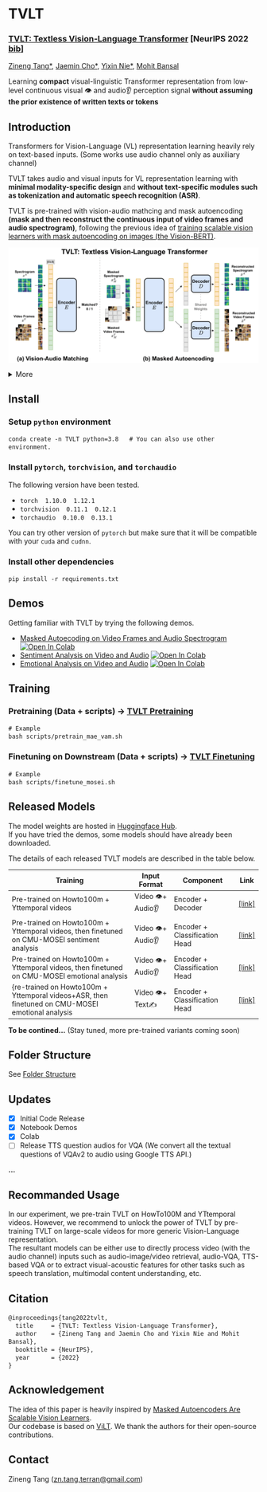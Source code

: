# TVLT

### **[TVLT: Textless Vision-Language Transformer](https://arxiv.org/abs/2209.14156) [NeurIPS 2022 [bib](https://github.com/zinengtang/TVLT#citation)]**  
[Zineng Tang*](https://zinengtang.github.io/), [Jaemin Cho*](https://j-min.io/), [Yixin Nie*](https://easonnie.github.io/), [Mohit Bansal](https://www.cs.unc.edu/~mbansal/)   

Learning **compact** visual-linguistic Transformer representation from low-level continuous visual 👁 and audio👂 perception signal **without assuming the prior existence of written texts or tokens**

## Introduction
<!-- <p align="center">
  <big><b>TVLT: Textless Vision-Language Transformer (NeurIPS 2022)</b></big>
</p>


<p align="center">
  <big><b>Zineng Tang, Jaemin Cho, Yixin Nie, Mohit Bansal</b></big>
</p> -->

Transformers for Vision-Language (VL) representation learning heavily rely on text-based inputs. (Some works use audio channel only as auxiliary channel)  

TVLT takes audio and visual inputs for VL representation learning with **minimal modality-specific design** and **without text-specific modules such as tokenization and automatic speech recognition (ASR)**.  

TVLT is pre-trained with vision-audio mathcing and mask autoencoding **(mask and then reconstruct the continuous input of video frames and audio spectrogram)**, following the previous idea of [training scalable vision learners with mask autoencoding on images (the Vision-BERT)](https://arxiv.org/abs/2111.06377).    

<p align="center">
  <img align="middle" width="800" src="assets/architecture.png"/>
</p>


<details>
  <summary>More</summary>
  

  TVLT attains performance comparable to its text-based counterpart on various multimodal tasks, such as visual question answering and multimodal sentiment analysis, **with 28x faster inference speed and only 1/3 of the parameters**.

  <p align="center">
    <img align="middle" width="800" src="assets/teaser.png"/>
  </p>
  
</details>

## Install
### Setup `python` environment
```
conda create -n TVLT python=3.8   # You can also use other environment.
```

### Install `pytorch`, `torchvision`, and `torchaudio`
The following version have been tested.  
* `torch  1.10.0  1.12.1`
* `torchvision  0.11.1  0.12.1` 
* `torchaudio  0.10.0  0.13.1`  

You can try other version of `pytorch` but make sure that it will be compatible with your `cuda` and `cudnn`.  

### Install other dependencies
```
pip install -r requirements.txt
```
<!-- 
## Model Weights
[Huggingface Hub](https://huggingface.co/TVLT/models). -->

## Demos
Getting familiar with TVLT by trying the following demos.

* [Masked Autoecoding on Video Frames and Audio Spectrogram](Demo_Video_Audio_MAE.ipynb) [![Open In Colab](https://colab.research.google.com/assets/colab-badge.svg)](https://colab.research.google.com/github/zinengtang/TVLT/blob/main/Demo_Video_Audio_MAE.ipynb)
* [Sentiment Analysis on Video and Audio](Demo_Sentiment_Analysis.ipynb) [![Open In Colab](https://colab.research.google.com/assets/colab-badge.svg)](https://colab.research.google.com/github/zinengtang/TVLT/blob/main/Demo_Sentiment_Analysis.ipynb)
* [Emotional Analysis on Video and Audio](Demo_Emotional_Analysis.ipynb) [![Open In Colab](https://colab.research.google.com/assets/colab-badge.svg)](https://colab.research.google.com/github/zinengtang/TVLT/blob/main/Demo_Emotional_Analysis.ipynb)

<!-- <p align="center">
  <big><b>Demos Exmaples</b></big>

</p> 

<p align="center">
  <img align="middle" height="180" src="assets/demo_example.png"/>
  <img align="middle" height="180" src="assets/demo_example2.png"/>
  <img align="middle" height="180" src="assets/demo_example3.png"/>
</p> -->


## Training

### Pretraining (Data + scripts) -> [TVLT Pretraining](PT.md)

```
# Example
bash scripts/pretrain_mae_vam.sh
```

### Finetuning on Downstream (Data + scripts) -> [TVLT Finetuning](DS.md)

```
# Example
bash scripts/finetune_mosei.sh
```

## Released Models

The model weights are hosted in [Huggingface Hub](https://huggingface.co/TVLT/models/tree/main).  
If you have tried the demos, some models should have already been downloaded.

The details of each released TVLT models are described in the table below.  

| Training    | Input Format | Component | Link |
| --- | --- | --- | --- |
| Pre-trained on Howto100m + Yttemporal videos|Video 👁+ Audio👂|Encoder + Decoder|[[link]](https://huggingface.co/TVLT/models/resolve/main/TVLT.ckpt)|
| Pre-trained on Howto100m + Yttemporal videos, then finetuned on CMU-MOSEI sentiment analysis|Video 👁+ Audio👂|Encoder + Classification Head|[[link]](https://huggingface.co/TVLT/models/resolve/main/TVLT-MOSEI-SA.ckpt)|
| Pre-trained on Howto100m + Yttemporal videos, then finetuned on CMU-MOSEI emotional analysis|Video 👁+ Audio👂|Encoder + Classification Head|[[link]](https://huggingface.co/TVLT/models/resolve/main/TVLT-MOSEI-EA.ckpt)|
| {re-trained on Howto100m + Yttemporal videos+ASR, then finetuned on CMU-MOSEI emotional analysis|Video 👁+ Text✍️|Encoder + Classification Head|[[link]](https://huggingface.co/TVLT/models/resolve/main/TVLT-MOSEI-EA-text.ckpt)|

**To be contined...** (Stay tuned, more pre-trained variants coming soon)
<!-- * A TVLT model pre-trained on Howto100m + Yttemporal videos, then finetuned on CMU-MOSEI sentiment analysis:  -->

<!-- * A TVLT model on CMU-MOSEI emotional analysis 

* Finetuned (Text-based) on CMU-MOSEI emotional analysis [[link]](https://huggingface.co/TVLT/models/resolve/main/TVLT-MOSEI-EA-text.ckpt) -->

<!-- and specify with command "load_local_path".

```
load_local_path="path/to/the/checkpoint"
```

Or use comman "load_hub_path", which will automatically download model for training scripts.

```
load_hub_path="TVLT.ckpt"
``` -->

## Folder Structure

See [Folder Structure](CODE.md)

## Updates
- [x] Initial Code Release
- [x] Notebook Demos
- [x] Colab
- [ ] Release TTS question audios for VQA (We convert all the textual questions of VQAv2 to audio using Google TTS API.)   

**...**


## Recommanded Usage

In our experiment, we pre-train TVLT on HowTo100M and YTtemporal videos. However, we recommend to unlock the power of TVLT by pre-training TVLT on large-scale videos for more generic Vision-Language representation.  
The resultant models can be either use to directly process video (with the audio channel) inputs such as audio-image/video retrieval, audio-VQA, TTS-based VQA or to extract visual-acoustic features for other tasks such as speech translation, multimodal content understanding, etc.


## Citation
```
@inproceedings{tang2022tvlt,
  title     = {TVLT: Textless Vision-Language Transformer},
  author    = {Zineng Tang and Jaemin Cho and Yixin Nie and Mohit Bansal},
  booktitle = {NeurIPS},
  year      = {2022}
}
```

## Acknowledgement

The idea of this paper is heavily inspired by [Masked Autoencoders Are Scalable Vision Learners](https://arxiv.org/abs/2111.06377).  
Our codebase is based on [ViLT](https://github.com/dandelin/ViLT). 
We thank the authors for their open-source contributions.

## Contact

Zineng Tang (zn.tang.terran@gmail.com)
